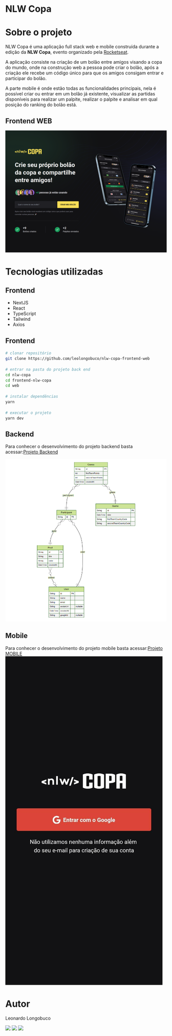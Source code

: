 # NLW Copa

# Sobre o projeto

NLW Copa é uma aplicação full stack web e mobile construída durante a edição da **NLW Copa**, evento organizado pela [Rocketseat](https://rocketseat.com.br "Site da Rocketseat").

A aplicação consiste na criação de um bolão entre amigos visando a copa do mundo, onde na construção web a pessoa pode criar o bolão, após a criação ele recebe um código único para que os amigos consigam entrar e participar do bolão.

A parte mobile é onde estão todas as funcionalidades principais, nela é possível criar ou entrar em um bolão já existente, visualizar as partidas disponíveis para realizar um palpite, realizar o palpite e analisar em qual posição do ranking do bolão está.

## Frontend WEB

![Frontend WEB](https://github.com/leolongobuco/nlw-copa-frontend-web/blob/main/github_assets/frontend-web.png)

# Tecnologias utilizadas

## Frontend

- NextJS
- React
- TypeScript
- Tailwind
- Axios

## Frontend

```bash
# clonar repositório
git clone https://github.com/leolongobuco/nlw-copa-frontend-web

# entrar na pasta do projeto back end
cd nlw-copa
cd frontend-nlw-copa
cd web

# instalar dependências
yarn

# executar o projeto
yarn dev
```

## Backend

Para conhecer o desenvolvimento do projeto backend basta acessar:[Projeto Backend](https://github.com/leolongobuco/nlw-copa-backend "Projeto Backend NLW Copa")

![Modelo Conceitual](https://github.com/leolongobuco/nlw-copa-frontend-web/blob/main/github_assets/modelo-conceitual-db.png "Projeto Backend NLW Copa")

## Mobile

Para conhecer o desenvolvimento do projeto mobile basta acessar:[Projeto MOBILE](https://github.com/leolongobuco/nlw-copa-frontend-mobile "Projeto Mobile NLW Copa")
![Mobile NLW Copa](https://github.com/leolongobuco/nlw-copa-frontend-web/blob/main/github_assets/mobile-01.jpeg)

# Autor

Leonardo Longobuco

<div>
  <a href="https://www.linkedin.com/in/leonardo-longobuco-988237176/" target="_blank"
    ><img
      src="https://img.shields.io/badge/-LinkedIn-%230077B5?style=for-the-badge&logo=linkedin&logoColor=white"
      target="_blank"
  /></a>
  <a href="mailto:longobucoleonardo@gmail.com"
    ><img
      src="https://img.shields.io/badge/Gmail-D14836?style=for-the-badge&logo=gmail&logoColor=white"
      target="_blank"
  /></a> 
 <a href="https://app.rocketseat.com.br/me/leonardo-martins"
    ><img
      src="https://img.shields.io/badge/-ROCKETSEAT-blueviolet?style=for-the-badge"
      target="_blank"
  /></a> 
</div>
